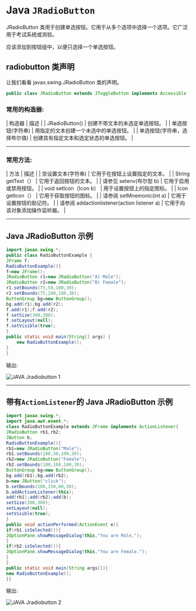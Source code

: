 # Java `JRadioButton`



JRadioButton 类用于创建单选按钮。它用于从多个选项中选择一个选项。它广泛用于考试系统或测验。

应该添加到按钮组中，以便只选择一个单选按钮。

## radiobutton 类声明

让我们看看 javax.swing.JRadioButton 类的声明。

```java
public class JRadioButton extends JToggleButton implements Accessible

```

### 常用的构造器:

| 构造器 | 描述 |
| JRadioButton() | 创建不带文本的未选定单选按钮。 |
| 单选按钮(字符串) | 用指定的文本创建一个未选中的单选按钮。 |
| 单选按钮(字符串，选择布尔值) | 创建具有指定文本和选定状态的单选按钮。 |

* * *

### 常用方法:

| 方法 | 描述 |
| 空设置文本(字符串) | 它用于在按钮上设置指定的文本。 |
| String getText（） | 它用于返回按钮的文本。 |
| 请参见 setenv(布尔型 b) | 它用于启用或禁用按钮。 |
| void setIcon（Icon b） | 用于设置按钮上的指定图标。 |
| Icon getIcon（） | 它用于获取按钮的图标。 |
| 请参阅 setMnemonic(int a) | 它用于设置按钮的助记符。 |
| 请参阅 addactionlistener(action listener a) | 它用于向该对象添加操作监听器。 |

* * *

## Java JRadioButton 示例

```java
import javax.swing.*;  
public class RadioButtonExample {  
JFrame f;  
RadioButtonExample(){  
f=new JFrame();   
JRadioButton r1=new JRadioButton("A) Male");  
JRadioButton r2=new JRadioButton("B) Female");  
r1.setBounds(75,50,100,30);  
r2.setBounds(75,100,100,30);  
ButtonGroup bg=new ButtonGroup();  
bg.add(r1);bg.add(r2);  
f.add(r1);f.add(r2);    
f.setSize(300,300);  
f.setLayout(null);  
f.setVisible(true);  
}  
public static void main(String[] args) {  
    new RadioButtonExample();  
}  
}  

```

输出:

![JAVA Jradiobutton 1](../img/92e732b87ed0ea4b0c96dedcfd368df8.png)

* * *

## 带有`ActionListener`的 Java JRadioButton 示例

```java
import javax.swing.*;  
import java.awt.event.*;  
class RadioButtonExample extends JFrame implements ActionListener{  
JRadioButton rb1,rb2;  
JButton b;  
RadioButtonExample(){    
rb1=new JRadioButton("Male");  
rb1.setBounds(100,50,100,30);    
rb2=new JRadioButton("Female");  
rb2.setBounds(100,100,100,30);  
ButtonGroup bg=new ButtonGroup();  
bg.add(rb1);bg.add(rb2);  
b=new JButton("click");  
b.setBounds(100,150,80,30);  
b.addActionListener(this);  
add(rb1);add(rb2);add(b);  
setSize(300,300);  
setLayout(null);  
setVisible(true);  
}  
public void actionPerformed(ActionEvent e){  
if(rb1.isSelected()){  
JOptionPane.showMessageDialog(this,"You are Male.");  
}  
if(rb2.isSelected()){  
JOptionPane.showMessageDialog(this,"You are Female.");  
}  
}  
public static void main(String args[]){  
new RadioButtonExample();  
}} 

```

输出:

![JAVA Jradiobutton 2](../img/7122f3f4f8848bf5a3bc7d4ade298ff5.png)
